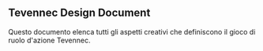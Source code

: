 ## Tevennec Design Document

Questo documento elenca tutti gli aspetti creativi che definiscono il gioco di ruolo d'azione Tevennec.

